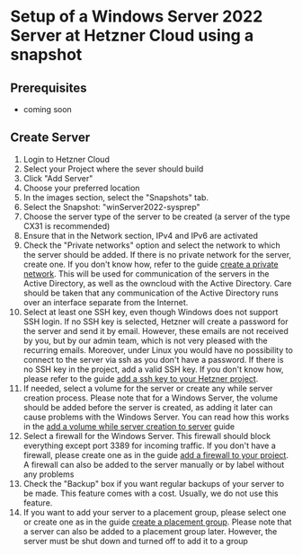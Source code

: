 # Setup of a Windows Server 2022 Server at Hetzner Cloud using a snapshot

## Prerequisites
* coming soon

## Create Server
1. Login to Hetzner Cloud
2. Select your Project where the sever should build
3. Click "Add Server"
4. Choose your preferred location
5. In the images section, select the "Snapshots" tab.
6. Select the Snapshot: "winServer2022-sysprep"
7. Choose the server type of the server to be created (a server of the type CX31 is recommended)
8. Ensure that in the Network section, IPv4 and IPv6 are activated
9. Check the "Private networks" option and select the network to which the server should be added. If there is no private network for the server, create one. If you don't know how, refer to the guide [create a private network]. This will be used for communication of the servers in the Active Directory, as well as the owncloud with the Active Directory. Care should be taken that any communication of the Active Directory runs over an interface separate from the Internet.
10. Select at least one SSH key, even though Windows does not support SSH login. If no SSH key is selected, Hetzner will create a password for the server and send it by email. However, these emails are not received by you, but by our admin team, which is not very pleased with the recurring emails. Moreover, under Linux you would have no possibility to connect to the server via ssh as you don't have a password. If there is no SSH key in the project, add a valid SSH key. If you don't know how, please refer to the guide [add a ssh key to your Hetzner project].
11. If needed, select a volume for the server or create any while server creation process. Please note that for a Windows Server, the volume should be added before the server is created, as adding it later can cause problems with the Windows Server. You can read how this works in the [add a volume while server creation to server] guide
12. Select a firewall for the Windows Server. This firewall should block everything except port 3389 for incoming traffic. If you don't have a firewall, please create one as in the guide [add a firewall to your project]. A firewall can also be added to the server manually or by label without any problems
13. Check the "Backup" box if you want regular backups of your server to be made. This feature comes with a cost. Usually, we do not use this feature.
14. If you want to add your server to a placement group, please select one or create one as in the guide [create a placement group]. Please note that a server can also be added to a placement group later. However, the server must be shut down and turned off to add it to a group

[create a private network]: https://github.com/GeraldLeikam/tutorials/blob/master/guides/hetzner/create_a_private_network.md
[add a ssh key to your Hetzner project]: https://github.com/GeraldLeikam/tutorials/blob/master/guides/hetzner/add_ssh_key_to_project.md
[add a volume while server creation to server]: https://github.com/GeraldLeikam/tutorials/blob/master/guides/hetzner/add_a_volume_while_server_creation_to_server.md
[add a firewall to your project]: https://github.com/GeraldLeikam/tutorials/blob/master/guides/hetzner/add_a_firewall_to_project.md
[create a placement group]: https://github.com/GeraldLeikam/tutorials/blob/master/guides/hetzner/add_a_placement_group_to_project.md